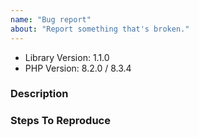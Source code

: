 ```yaml
---
name: "Bug report"
about: "Report something that's broken."
---
```


<!-- DO NOT THROW THIS AWAY -->
<!-- Fill out the FULL versions with patch versions -->

- Library Version: 1.1.0
- PHP Version: 8.2.0 / 8.3.4

### Description

### Steps To Reproduce
